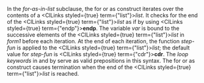  



In the *for-as-in-list* subclause, the for or as construct iterates over the contents of a <ClLinks styled={true} term={"list"}><i>list</i></ClLinks>. It checks for the end of the <ClLinks styled={true} term={"list"}><i>list</i></ClLinks> as if by using <ClLinks styled={true} term={"endp"}><b>endp</b></ClLinks>. The variable *var* is bound to the successive elements of the <ClLinks styled={true} term={"list"}><i>list</i></ClLinks> in *form1* before each iteration. At the end of each iteration, the function *step-fun* is applied to the <ClLinks styled={true} term={"list"}><i>list</i></ClLinks>; the default value for *step-fun* is <ClLinks styled={true} term={"cdr"}><b>cdr</b></ClLinks>. The *loop keywords* in and by serve as valid prepositions in this syntax. The for or as construct causes termination when the end of the <ClLinks styled={true} term={"list"}><i>list</i></ClLinks> is reached. 



